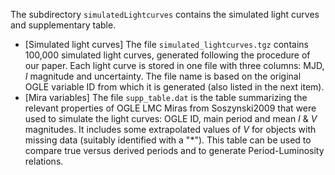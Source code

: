 The subdirectory ```simulatedLightcurves``` contains the simulated light curves and 
supplementary table. 

* [Simulated light curves] The file ```simulated_lightcurves.tgz``` contains 100,000 simulated light curves, generated following the procedure of our paper. Each light curve is stored in one file with three columns: MJD, *I* magnitude and uncertainty. The file name is based on the original OGLE variable ID from which it is generated (also listed in the next item).  
* [Mira variables] The file ```supp_table.dat``` is the table summarizing the relevant properties of OGLE LMC Miras from Soszynski2009 that were used to simulate the light curves: OGLE ID, main period and mean *I* & *V* magnitudes. It includes some extrapolated values of *V* for objects with missing data (suitably identified with a "*"). This table can be used to compare true versus derived periods and to generate Period-Luminosity relations.